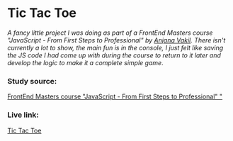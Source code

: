 # Tic Tac Toe
_A fancy little project I was doing as part of a FrontEnd Masters course "JavaScript -  From First Steps to Professional" by [Anjana Vakil](https://frontendmasters.com/teachers/anjana-vakil/). There isn't currently a lot to show, the main fun is in the console, I just felt like saving the JS code I had come up with during the course to return to it later and develop the logic to make it a complete simple game_.

### Study source: 
[FrontEnd Masters course "JavaScript -  From First Steps to Professional"
"](https://frontendmasters.com/courses/javascript-first-steps/)

### Live link: 
[Tic Tac Toe](https://nikolai-chernolutskii.github.io/js-projects/tic_tac_toe/)